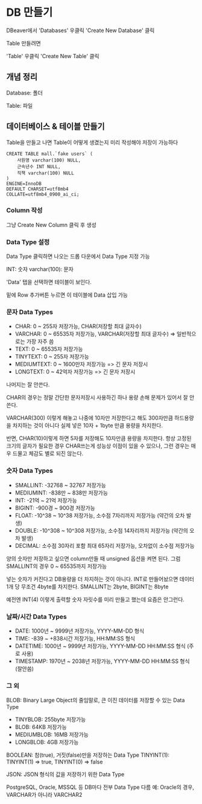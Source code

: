 # DB 만들기

DBeaver에서 'Databases' 우클릭 'Create New Database' 클릭

Table 만들려면

'Table' 우클릭 'Create New Table' 클릭

## 개념 정리

Database: 폴더

Table: 파일

## 데이터베이스 & 테이블 만들기

Table을 만들고 나면 Table이 어떻게 생겼는지 미리 작성해야 저장이 가능하다

```
CREATE TABLE mall.`fake users` (
	사원명 varchar(100) NULL,
	근속년수 INT NULL,
	직책 varchar(100) NULL
)
ENGINE=InnoDB
DEFAULT CHARSET=utf8mb4
COLLATE=utf8mb4_0900_ai_ci;
```

### Column 작성

그냥 Create New Column 클릭 후 생성

### Data Type 설정

Data Type 클릭하면 나오는 드롭 다운에서 Data Type 지정 가능

INT: 숫자
varchar(100): 문자

'Data' 탭을 선택하면 테이블이 보인다.

밑에 Row 추가버튼 누르면 이 테이블에 Data 삽입 가능

### 문자 Data Types

- CHAR: 0 ~ 255자 저장가능, CHAR(저장할 최대 글자수)
- VARCHAR: 0 ~ 65535자 저장가능, VARCHAR(저장할 최대 글자수) => 일반적으로는 가장 자주 씀
- TEXT: 0 ~ 65535자 저장가능
- TINYTEXT: 0 ~ 255자 저장가능
- MEDIUMTEXT: 0 ~ 1600만자 저장가능 => 긴 문자 저장시
- LONGTEXT: 0 ~ 42억자 저장가능 => 긴 문자 저장시

나머지는 잘 안쓴다.

CHAR의 경우는 정말 간단한 문자저장시 사용하긴 하나 용량 손해 문제가 있어서 잘 안쓴다.

VARCHAR(300) 이렇게 해놓고 나중에 10자만 저장한다고 해도 300자만큼 하드용량을 차지하는 것이 아니다
실제 넣은 10자 + 1byte 만큼 용량을 차지한다.

반면, CHAR(10)이렇게 하면 5자를 저장해도 10자만큼 용량을 차지한다.
항상 고정된 크기의 글자가 필요한 경우 CHAR쓰는게 성능상 이점이 있을 수 있으나,
그런 경우는 매우 드물고 체감도 별로 되진 않는다.

### 숫자 Data Types

- SMALLINT: -32768 ~ 32767 저장가능
- MEDIUMINT: -838만 ~ 838만 저장가능
- INT: -21억 ~ 21억 저장가능
- BIGINT: -900경 ~ 900경 저장가능
- FLOAT: -10^38 ~ 10^38 저장가능, 소수점 7자리까지 저장가능 (약간의 오차 발생)
- DOUBLE: -10^308 ~ 10^308 저장가능, 소수점 14자리까지 저장가능 (약간의 오차 발생)
- DECIMAL: 소수점 30자리 포함 최대 65자리 저장가능, 오차없이 소수점 저장가능

양의 숫자만 저장하고 싶으면 column만들 때 unsigned 옵션을 켜면 된다.
그럼 SMALLINT의 경우 0 ~ 65535까지 저장가능

넣는 숫자가 커진다고 DB용량을 더 차지하는 것이 아니다.
INT로 만들어놨으면 데이터 1개 당 무조건 4byte를 차지한다.
SMALLINT는 2byte, BIGINT는 8byte

예전엔 INT(4) 이렇게 출력할 숫자 자릿수를 미리 만들고 했는데
요즘은 안그런다.

### 날짜/시간 Data Types

- DATE: 1000년 ~ 9999년 저장가능, YYYY-MM-DD 형식
- TIME: -839 ~ +838시간 저장가능, HH:MM:SS 형식
- DATETIME: 1000년 ~ 9999년 저장가능, YYYY-MM-DD HH:MM:SS 형식 (주로 사용)
- TIMESTAMP: 1970년 ~ 2038년 저장가능, YYYY-MM-DD HH:MM:SS 형식 (잘안씀)

### 그 외

BLOB: Binary Large Object의 줄임말로, 큰 이진 데이터를 저장할 수 있는 Data Type

- TINYBLOB: 255byte 저장가능
- BLOB: 64KB 저장가능
- MEDIUMBLOB: 16MB 저장가능
- LONGBLOB: 4GB 저장가능

BOOLEAN: 참(true), 거짓(false)만을 저장하는 Data Type
TINYINT(1): TINYINT(1) => true, TINYINT(0) => false

JSON: JSON 형식의 값을 저장하기 위한 Data Type

PostgreSQL, Oracle, MSSQL 등 DB마다 전부 Data Type 다름
예: Oracle의 경우, VARCHAR가 아니라 VARCHAR2
